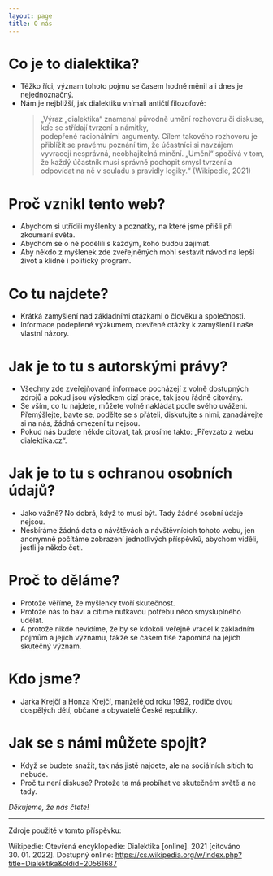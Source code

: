 ```yaml
---
layout: page
title: O nás
---
```


# Co je to dialektika?

- Těžko říci, význam tohoto pojmu se časem hodně měnil a i dnes je nejednoznačný.
- Nám je nejbližší, jak dialektiku vnímali antičtí filozofové:
  > „Výraz „dialektika“ znamenal původně umění rozhovoru či diskuse, kde se střídají tvrzení a námitky, podepřené racionálními argumenty. Cílem takového rozhovoru je přiblížit se pravému poznání tím, že účastníci si navzájem vyvracejí nesprávná, neobhajitelná mínění. „Umění“ spočívá v tom, že každý účastník musí správně pochopit smysl tvrzení a odpovídat na ně v souladu s pravidly logiky.“ (Wikipedie, 2021)

# Proč vznikl tento web?

- Abychom si utřídili myšlenky a poznatky, na které jsme přišli při zkoumání světa.
- Abychom se o ně podělili s každým, koho budou zajímat.
- Aby někdo z myšlenek zde zveřejněných mohl sestavit návod na lepší život a klidně i politický program.

# Co tu najdete?

- Krátká zamyšlení nad základními otázkami o člověku a společnosti.
- Informace podepřené výzkumem, otevřené otázky k zamyšlení i naše vlastní názory.

# Jak je to tu s autorskými právy?

- Všechny zde zveřejňované informace pocházejí z volně dostupných zdrojů a pokud jsou výsledkem cizí práce, tak jsou řádně citovány.
- Se vším, co tu najdete, můžete volně nakládat podle svého uvážení. Přemýšlejte, bavte se, podělte se s přáteli, diskutujte s nimi, zanadávejte si na nás, žádná omezení tu nejsou.
- Pokud nás budete někde citovat, tak prosíme takto: „Převzato z webu dialektika.cz“.

# Jak je to tu s ochranou osobních údajů?

- Jako vážně? No dobrá, když to musí být. Tady žádné osobní údaje nejsou.
- Nesbíráme žádná data o návštěvách a návštěvnících tohoto webu, jen anonymně počítáme zobrazení jednotlivých příspěvků, abychom viděli, jestli je někdo četl.

# Proč to děláme?

- Protože věříme, že myšlenky tvoří skutečnost.
- Protože nás to baví a cítíme nutkavou potřebu něco smysluplného udělat.
- A protože nikde nevidíme, že by se kdokoli veřejně vracel k základním pojmům a jejich významu, takže se časem tiše zapomíná na jejich skutečný význam.

# Kdo jsme?

- Jarka Krejčí a Honza Krejčí, manželé od roku 1992, rodiče dvou dospělých dětí, občané a obyvatelé České republiky.

# Jak se s námi můžete spojit?

- Když se budete snažit, tak nás jistě najdete, ale na sociálních sítích to nebude.
- Proč tu není diskuse? Protože ta má probíhat ve skutečném světě a ne tady.

*Děkujeme, že nás čtete!*

---

Zdroje použité v tomto příspěvku:

Wikipedie: Otevřená encyklopedie: Dialektika [online]. 2021 [citováno 30. 01. 2022]. Dostupný online: <a target="_blank" href="https://cs.wikipedia.org/w/index.php?title=Dialektika&oldid=20561687">https://cs.wikipedia.org/w/index.php?title=Dialektika&oldid=20561687</a>
